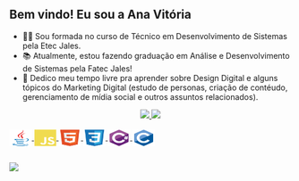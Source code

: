 ## Bem vindo! Eu sou a Ana Vitória

- 👩‍🎓 Sou formada no curso de Técnico em Desenvolvimento de Sistemas pela Etec Jales. 
- 📚 Atualmente, estou fazendo graduação em Análise e Desenvolvimento de Sistemas pela Fatec Jales!
- 🎨 Dedico meu tempo livre pra aprender sobre Design Digital e alguns tópicos do Marketing Digital (estudo de personas, criação de contéudo, gerenciamento de mídia social e outros assuntos relacionados).

<div align="center">
  <a href="https://github.com/Ana-Pimenta-Conceicao/">
  <img height="165em" src="https://github-readme-stats.vercel.app/api?username=Ana-Pimenta-Conceicao&show_icons=true&theme=dark&include_all_commits=true&count_private=true"/>
  <img height="165em" src="https://github-readme-stats.vercel.app/api/top-langs/?username=Ana-Pimenta-Conceicao&layout=compact&langs_count=7&theme=dark"/>
</div>

<div style="display: inline_block"><br>
  <img align="center" alt="Java logo" height="30" width="40" src="https://raw.githubusercontent.com/devicons/devicon/master/icons/java/java-original.svg">
  <img align="center" alt="Js logo" height="30" width="40" src="https://raw.githubusercontent.com/devicons/devicon/master/icons/javascript/javascript-plain.svg">
  <img align="center" alt="HTML logo" height="30" width="40" src="https://raw.githubusercontent.com/devicons/devicon/master/icons/html5/html5-original.svg">
  <img align="center" alt="CSS logo" height="30" width="40" src="https://raw.githubusercontent.com/devicons/devicon/master/icons/css3/css3-original.svg">
  <img align="center" alt="Csharp logo" height="30" width="40" src="https://raw.githubusercontent.com/devicons/devicon/master/icons/csharp/csharp-original.svg">
  <img align="center" alt="C logo" height="30" width="40" src="https://raw.githubusercontent.com/devicons/devicon/master/icons/c/c-original.svg">
</div>

##
 
<div> 
  <a href="https://www.linkedin.com/in/anavitoriapimenta/" target="_blank"><img src="https://img.shields.io/badge/-LinkedIn-%230077B5?style=for-the-badge&logo=linkedin&logoColor=white" target="_blank"></a>  
</div>
